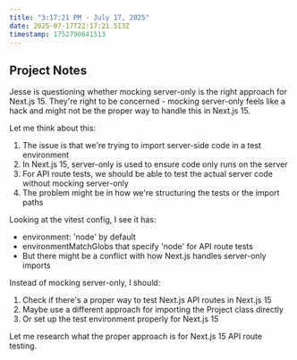 ```yaml
---
title: "3:17:21 PM - July 17, 2025"
date: 2025-07-17T22:17:21.513Z
timestamp: 1752790641513
---
```


## Project Notes

Jesse is questioning whether mocking server-only is the right approach for Next.js 15. They're right to be concerned - mocking server-only feels like a hack and might not be the proper way to handle this in Next.js 15.

Let me think about this:

1. The issue is that we're trying to import server-side code in a test environment
2. In Next.js 15, server-only is used to ensure code only runs on the server
3. For API route tests, we should be able to test the actual server code without mocking server-only
4. The problem might be in how we're structuring the tests or the import paths

Looking at the vitest config, I see it has:
- environment: 'node' by default
- environmentMatchGlobs that specify 'node' for API route tests
- But there might be a conflict with how Next.js handles server-only imports

Instead of mocking server-only, I should:
1. Check if there's a proper way to test Next.js API routes in Next.js 15
2. Maybe use a different approach for importing the Project class directly
3. Or set up the test environment properly for Next.js 15

Let me research what the proper approach is for Next.js 15 API route testing.
